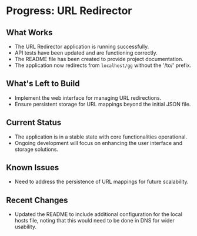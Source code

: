 # Progress: URL Redirector

## What Works
- The URL Redirector application is running successfully.
- API tests have been updated and are functioning correctly.
- The README file has been created to provide project documentation.
- The application now redirects from `localhost/gg` without the '/to/' prefix.

## What's Left to Build
- Implement the web interface for managing URL redirections.
- Ensure persistent storage for URL mappings beyond the initial JSON file.

## Current Status
- The application is in a stable state with core functionalities operational.
- Ongoing development will focus on enhancing the user interface and storage solutions.

## Known Issues
- Need to address the persistence of URL mappings for future scalability.

## Recent Changes
- Updated the README to include additional configuration for the local hosts file, noting that this would need to be done in DNS for wider usability.
